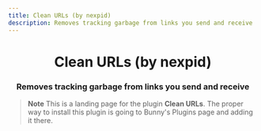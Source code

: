 ```yaml
---
title: Clean URLs (by nexpid)
description: Removes tracking garbage from links you send and receive
---
```


<!--
  * This file was autogenerated
  * If you want to change anything, do so in the build.mjs script
  * https://github.com/nexpid/BunnyPlugins/edit/dev/scripts/build.mjs
-->

<div align="center">
    <h1>Clean URLs (by nexpid)</h1>
    <h3>Removes tracking garbage from links you send and receive</h3>
</div>

> **Note**
> This is a landing page for the plugin **Clean URLs**. The proper way to install this plugin is going to Bunny's Plugins page and adding it there.
